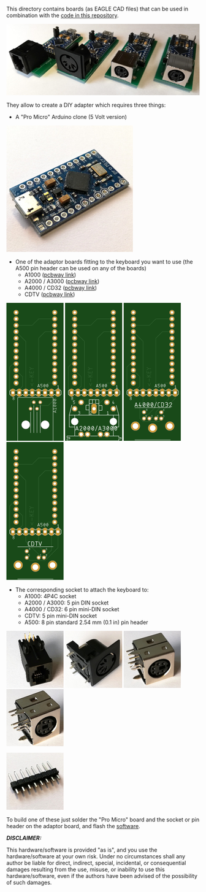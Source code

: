 This directory contains boards (as EAGLE CAD files) that can be used in combination with the [code in this repository](..).

![Boards](img/boards.jpg)

They allow to create a DIY adapter which requires three things:
* A "Pro Micro" Arduino clone (5 Volt version)

![Pro Micro](img/pro_micro.jpg)

* One of the adaptor boards fitting to the keyboard you want to use (the A500 pin header can be used on any of the boards)
  * A1000 ([pcbway link](https://www.pcbway.com/project/shareproject/Amiga_1000___500_Keyboard_USB_adapter.html))
  * A2000 / A3000 ([pcbway link](https://www.pcbway.com/project/shareproject/Amiga_2000___3000___500_Keyboard_USB_adapter.html))
  * A4000 / CD32 ([pcbway link](https://www.pcbway.com/project/shareproject/Amiga_4000___CD32___500_Keyboard_USB_adapter.html))
  * CDTV ([pcbway link](https://www.pcbway.com/project/shareproject/Amiga_CDTV___500_Keyboard_USB_adapter.html))

![A500/A1000 board](img/board_A500_A1000.png)
![A500/A2000/A3000 board](img/board_A500_A2000_A3000.png)
![A500/A4000/CD32 board](img/board_A500_A4000_CD32.png)
![A500/CDTV board](img/board_A500_CDTV.png)

* The corresponding socket to attach the keyboard to:
  * A1000: 4P4C socket
  * A2000 / A3000: 5 pin DIN socket
  * A4000 / CD32: 6 pin mini-DIN socket
  * CDTV: 5 pin mini-DIN socket
  * A500: 8 pin standard 2.54 mm (0.1 in) pin header

![A1000 socket](img/socket_A1000.jpg)
![A2000/A3000 socket](img/socket_A2000_A3000.jpg)
![A4000/CD32 socket](img/socket_A4000_CD32.jpg)
![CDTV socket](img/socket_CDTV.jpg)

![A500 pin header](img/header_A500.jpg)



To build one of these just solder the "Pro Micro" board and the socket or pin header on the adaptor board, and flash the [software](..).



***DISCLAIMER:***

This hardware/software is provided "as is", and you use the hardware/software at your own risk. Under no circumstances shall any author be liable for direct, indirect, special, incidental, or consequential damages resulting from the use, misuse, or inability to use this hardware/software, even if the authors have been advised of the possibility of such damages.
